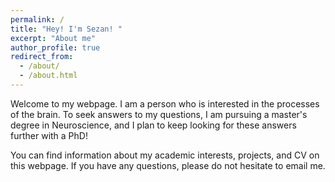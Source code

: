 ```yaml
---
permalink: /
title: "Hey! I'm Sezan! "
excerpt: "About me"
author_profile: true
redirect_from: 
  - /about/
  - /about.html
---
```


Welcome to my webpage. I am a person who is interested in the processes of the brain. To seek answers to my questions, I am pursuing a master's degree in Neuroscience, and I plan to keep looking for these answers further with a PhD!

You can find information about my academic interests, projects, and CV on this webpage. If you have any questions, please do not hesitate to email me.

